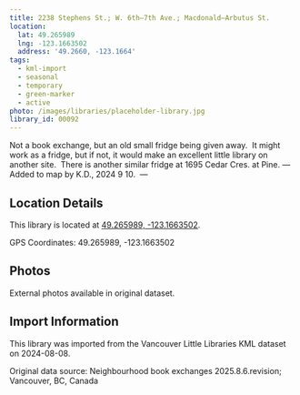 ```yaml
---
title: 2238 Stephens St.; W. 6th—7th Ave.; Macdonald—Arbutus St.
location:
  lat: 49.265989
  lng: -123.1663502
  address: '49.2660, -123.1664'
tags:
  - kml-import
  - seasonal
  - temporary
  - green-marker
  - active
photo: /images/libraries/placeholder-library.jpg
library_id: 00092
---
```

Not a book exchange, but an old small fridge being given away.  It might work as a fridge, but if not, it would make an excellent little library on another site.  There is another similar fridge at 1695 Cedar Cres. at Pine.
—Added to map by K.D., 2024 9 10. 
—

## Location Details

This library is located at [49.265989, -123.1663502](https://www.google.com/maps?q=49.265989,-123.1663502).

GPS Coordinates: 49.265989, -123.1663502

## Photos

External photos available in original dataset.

## Import Information

This library was imported from the Vancouver Little Libraries KML dataset on 2024-08-08.

Original data source: Neighbourhood book exchanges 2025.8.6.revision; Vancouver, BC, Canada
